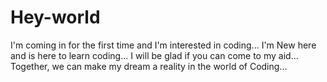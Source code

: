 # Hey-world
I'm coming in for the first time and I'm interested in coding...
I'm New here and is here to learn coding...
I will be glad if you can come to my aid...
Together, we can make my dream a reality in the world of Coding... 

